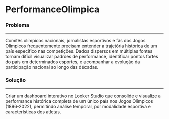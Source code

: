 # PerformanceOlimpica

### Problema
----

Comitês olímpicos nacionais, jornalistas esportivos e fãs dos Jogos
Olímpicos frequentemente precisam entender a trajetória histórica de um
país específico nas competições. Dados dispersos em múltiplas fontes
tornam difícil visualizar padrões de performance, identificar pontos fortes
do país em determinados esportes, e acompanhar a evolução da
participação nacional ao longo das décadas.


### Solução
----
Criar um dashboard interativo no Looker Studio que consolide e visualize a
performance histórica completa de um único país nos Jogos Olímpicos
(1896-2022), permitindo análise temporal, por modalidade esportiva e
características dos atletas.

